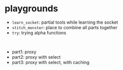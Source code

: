 # playgrounds

- `learn_socket`: partial tools while learning the socket
- `stitch_monster`: place to combine all parts together
- `try`: trying alpha functions

<br>

- part1: proxy
- part2: proxy with select
- part3: proxy with select, with caching